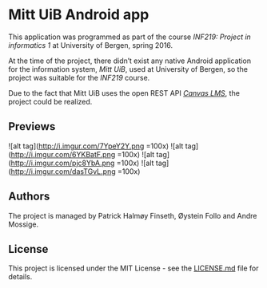 # Mitt UiB Android app
This application was programmed as part of the course <i>INF219: Project in informatics 1</i> at University of Bergen, spring 2016.

At the time of the project, there didn’t exist any native Android application for the information system, <i>Mitt UiB</i>, used at University of Bergen, so the project was suitable for the <i>INF219</i> course.

Due to the fact that Mitt UiB uses the open REST API [<i>Canvas LMS</i>](https://canvas.instructure.com/doc/api/index.html), the project could be realized.

## Previews
![alt tag](http://i.imgur.com/7YpeY2Y.png =100x)
![alt tag](http://i.imgur.com/6YKBatF.png =100x)
![alt tag](http://i.imgur.com/pjc8YbA.png =100x)
![alt tag](http://i.imgur.com/dasTGvL.png =100x)

## Authors
The project is managed by Patrick Halmøy Finseth, Øystein Follo and Andre Mossige.

## License
This project is licensed under the MIT License - see the [LICENSE.md](LICENSE.md) file for details.
